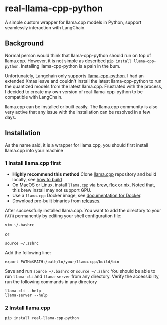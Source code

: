 # real-llama-cpp-python
A simple custom wrapper for llama.cpp models in Python, support seamlessly interaction with LangChain.

## Background

Normal person would think that llama-cpp-python should run on top of llama.cpp. However, it is not simple as described `pip install llama-cpp-python`. Installing llama-cpp-python is a pain in the bum. 

Unfortunately, Langchain only supports [llama-cpp-python](https://python.langchain.com/docs/integrations/llms/llamacpp/). I had an extended Xmas leave and couldn't install the latest llama-cpp-python to run the quantized models from the latest llama.cpp. Frustrated with the process, I decided to create my own version of real-llama-cpp-python to be compatible with LangChain. 

llama.cpp can be installed or built easily. The llama.cpp community is also very active that any issue with the installation can be resolved in a few days.  

## Installation
As the name said, it is a wrapper for llama.cpp, you should first install llama.cpp into your machine 

### 1 Install llama.cpp first

- **Highly recommend this method** Clone [llama.cpp](https://github.com/ggerganov/llama.cpp/tree/master) repository and build locally, see [how to build](https://github.com/ggerganov/llama.cpp/blob/master/docs/build.md)
- On MacOS or Linux, install `llama.cpp` via [brew, flox or nix](https://github.com/ggerganov/llama.cpp/blob/master/docs/install.md). Noted that, this brew install may not support GPU.
- Use a ``llama.cpp`` Docker image, see [documentation for Docker](https://github.com/ggerganov/llama.cpp/blob/master/docs/docker.md). 
- Download pre-built binaries from [releases](https://github.com/ggerganov/llama.cpp/releases).

After successfully installed llama.cpp. You want to add the directory to your `PATH` permanently by editing your shell configuration file:
```
vim ~/.bashrc 
```
or
```
source ~/.zshrc
```
Add the following line: 
```
export PATH=$PATH:/path/to/your/llama.cpp/build/bin
```

Save and run `source ~/.bashrc`  or `source ~/.zshrc`
You should be able to run `llama-cli` and `llama-server` from any directory. Verify the accessibility, run the following commands in any directory 

```
llama-cli --help
llama-server --help
```

### 2 Install llama.cpp

```bash
pip install real-llama-cpp-python
```